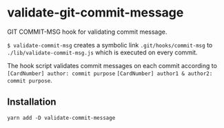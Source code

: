 # validate-git-commit-message
GIT COMMIT-MSG hook for validating commit message.

`$ validate-commit-msg` creates a symbolic link `.git/hooks/commit-msg` 
to `./lib/validate-commit-msg.js` which is executed on every commit.

The hook script validates commit messages on each commit according 
to
`[CardNumber] author: commit purpose`
`[CardNumber] author1 & author2: commit purpose`.

## Installation

```shell
yarn add -D validate-commit-message
```

